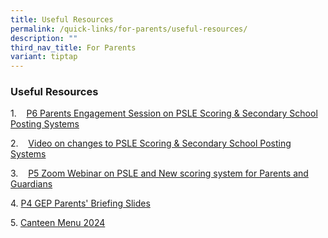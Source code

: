 ```yaml
---
title: Useful Resources
permalink: /quick-links/for-parents/useful-resources/
description: ""
third_nav_title: For Parents
variant: tiptap
---
```

<h3>Useful Resources</h3><p>1.&nbsp; &nbsp;&nbsp;<a href="https://sites.google.com/moe.edu.sg/shpsparentsengagement2023/primary-6" rel="noopener noreferrer nofollow" target="_blank">P6 Parents Engagement Session on PSLE Scoring &amp; Secondary School Posting Systems</a></p><p>2.&nbsp;&nbsp; &nbsp;<a href="https://www.youtube.com/watch?v=vr-9ctEWnaA" rel="noopener noreferrer nofollow" target="_blank">Video on changes to PSLE Scoring &amp; Secondary School Posting Systems</a></p><p>3.&nbsp; &nbsp;&nbsp;<a href="https://sites.google.com/moe.edu.sg/shpsparentsengagement2023/primary-5" rel="noopener noreferrer nofollow" target="_blank">P5 Zoom Webinar on PSLE and New scoring system for Parents and Guardians</a></p><p>4.&nbsp;<a href="/files/2023%20p4%20gep%20parents'%20briefing%20(website).pdf" rel="noopener noreferrer nofollow" target="_blank">P4 GEP Parents' Briefing Slides</a></p><p>5.&nbsp;<a href="/files/Canteen_Menu_2024.pdf" rel="noopener noreferrer nofollow" target="_blank">Canteen Menu 2024</a></p>